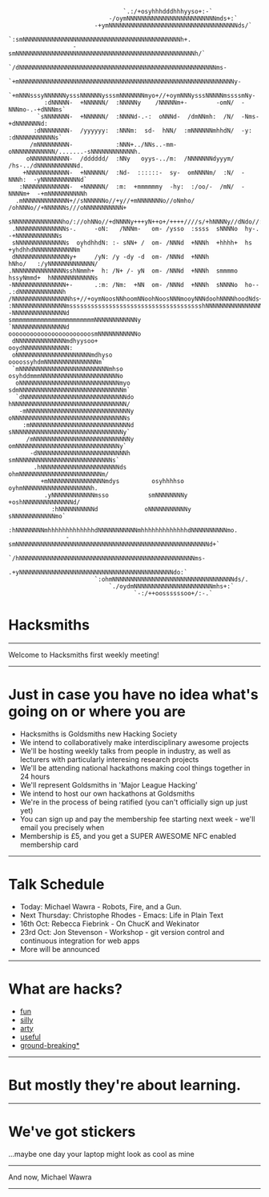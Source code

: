                                     `.:/+osyhhhdddhhhyyso+:-`                                      
                                -/oymNNNNNNNNNNNNNNNNNNNNNNNNNmds+:`                                
                            -+ymNNNNNNNNNNNNNNNNNNNNNNNNNNNNNNNNNNNNds/`                            
                        `:smNNNNNNNNNNNNNNNNNNNNNNNNNNNNNNNNNNNNNNNNNNNNh+.                         
                      -smNNNNNNNNNNNNNNNNNNNNNNNNNNNNNNNNNNNNNNNNNNNNNNNNNNh/`                      
                   `/dNNNNNNNNNNNNNNNNNNNNNNNNNNNNNNNNNNNNNNNNNNNNNNNNNNNNNNNms-                    
                 `+mNNNNNNNNNNNNNNNNNNNNNNNNNNNNNNNNNNNNNNNNNNNNNNNNNNNNNNNNNNNNy-                  
               `+mNNNsssyNNNNNNysssNNNNNNysssmNNNNNNNmyo+//+oymNNNysssNNNNNmssssmNy-                
              :dNNNNN-  +NNNNNN/  :NNNNNy    /NNNNNm+-        -omN/  -NNNmo-.-+dNNNms`              
            `sNNNNNNN-  +NNNNNN/  :NNNNd-.-:  oNNNd-  /dmNNmh:  /N/  -Nms-  +dNNNNNNNd:             
           :dNNNNNNNN-  /yyyyyy:  :NNNm:  sd-  hNN/  :mNNNNNNmhhdN/  -y:  :dNNNNNNNNNNNs`           
          /mNNNNNNNNN-            :NNN+../NNs..-mm-  oNNNNNNNNNNNN/.......-sNNNNNNNNNNNNh.          
         oNNNNNNNNNNN-  /dddddd/  :NNy   oyys-../m:  /NNNNNNNdyyym/  /hs-../dNNNNNNNNNNNd.         
        +NNNNNNNNNNNN-  +NNNNNN/  :Nd-  ::::::-  sy-  omNNNNm/  :N/  -NNNh:  -yNNNNNNNNNNNd`        
       :NNNNNNNNNNNNN-  +NNNNNN/  :m:  +mmmmmmy  -hy:  :/oo/-  /mN/  -NNNNm+  -+mNNNNNNNNNNh        
      .mNNNNNNNNNNNNN+//sNNNNNNo//+y//+mNNNNNNNo//oNmho/    /ohNNNo//+NNNNNNs///oNNNNNNNNNNN+       
      sNNNNNNNNNNNNNNho/://ohNNo//+dNNNNy+++yN++o+/++++////s/+hNNNNy//dNdo//:/+ymNNNNNNNNNNNm.      
     .NNNNNNNNNNNNNNs-.     -oN:   /NNNm-   om- /ysso  :ssss  sNNNNo  hy-.     -+NNNNNNNNNNNNs      
     sNNNNNNNNNNNNNNs  oyhdhhdN: :- sNN+ /  om- /NNNd  +NNNh  +hhhh+  hs  +yhdhhdNNNNNNNNNNNNm`     
     dNNNNNNNNNNNNNNNy+     /yN: /y -dy -d  om- /NNNd  +NNNh          hNho/   :/yNNNNNNNNNNNNN/     
    .NNNNNNNNNNNNNNNsshNmmh+  h: /N+ /- yN  om- /NNNd  +NNNh  smmmmo  hssyNmmd+  hNNNNNNNNNNNNs     
    -NNNNNNNNNNNNNNN+-      .:m: /Nm:  +NN  om- /NNNd  +NNNh  sNNNNo  ho--     .:dNNNNNNNNNNNNh     
    /NNNNNNNNNNNNNNNNhs+//+oymNoosNNhoomNNoohNoosNNNmooyNNNdoohNNNNhoodNds+///oymNNNNNNNNNNNNNd     
    :NNNNNNNNNNNNNNNmssssssssssssssssssssssssssssssssssssshNNNNNNNNNNNNNNNNNNNNNNNNNNNNNNNNNNNh     
    -NNNNNNNNNNNNNNNd                                     smmmmmmmmmmmmmmmmmmmmmmmNNNNNNNNNNNNy     
    `NNNNNNNNNNNNNNNd                                     ooooooooooooooooooooooosmNNNNNNNNNNNo     
     dNNNNNNNNNNNNNNmdhyysoo+                                                ooydNNNNNNNNNNNNN:     
     oNNNNNNNNNNNNNNNNNNNNNmdhyso                                   oooossyhdmNNNNNNNNNNNNNNNm`     
     `mNNNNNNNNNNNNNNNNNNNNNNNNNmhso                          osyhddmmmNNNNNNNNNNNNNNNNNNNNNNo      
      oNNNNNNNNNNNNNNNNNNNNNNNNNNNNmyo                      sdmNNNNNNNNNNNNNNNNNNNNNNNNNNNNNm`      
      `dNNNNNNNNNNNNNNNNNNNNNNNNNNNNNdo                    hNNNNNNNNNNNNNNNNNNNNNNNNNNNNNNNN/       
       -mNNNNNNNNNNNNNNNNNNNNNNNNNNNNNy                   oNNNNNNNNNNNNNNNNNNNNNNNNNNNNNNNNs        
        :mNNNNNNNNNNNNNNNNNNNNNNNNNNNNd                   sNNNNNNNNNNNNNNNNNNNNNNNNNNNNNNNy`        
         /mNNNNNNNNNNNNNNNNNNNNNNNNNNNy                   omNNNNNNNNNNNNNNNNNNNNNNNNNNNNNy`         
          -dNNNNNNNNNNNNNNNNNNNNNNNNNh                     smNNNNNNNNNNNNNNNNNNNNNNNNNNNs`          
           .hNNNNNNNNNNNNNNNNNNNNNNds                       ohmNNNNNNNNNNNNNNNNNNNNNNNm/            
             +mNNNNNNNNNNNNNNNNmdys         osyhhhhso         oyhmNNNNNNNNNNNNNNNNNNNh.             
              .yNNNNNNNNNNNNmsso           smNNNNNNNNy           +oshNNNNNNNNNNNNNNd/               
                :hNNNNNNNNNNd             oNNNNNNNNNNNy             sNNNNNNNNNNNNmo`                
                  :hNNNNNNNNmhhhhhhhhhhhhhdNNNNNNNNNNNmhhhhhhhhhhhhhdNNNNNNNNNNmo.                  
                    -smNNNNNNNNNNNNNNNNNNNNNNNNNNNNNNNNNNNNNNNNNNNNNNNNNNNNNNd+`                    
                      `/hNNNNNNNNNNNNNNNNNNNNNNNNNNNNNNNNNNNNNNNNNNNNNNNNNms-                       
                         .+yNNNNNNNNNNNNNNNNNNNNNNNNNNNNNNNNNNNNNNNNNNNdo:`                         
                            `:ohmNNNNNNNNNNNNNNNNNNNNNNNNNNNNNNNNNNds/.                             
                                `./oydmNNNNNNNNNNNNNNNNNNNNNNmhs+:`                                 
                                       `-:/++oossssssoo+/:-.` 

# Hacksmiths

---

Welcome to Hacksmiths first weekly meeting!

---

# Just in case you have no idea what's going on or where you are

* Hacksmiths is Goldsmiths new Hacking Society
* We intend to collaboratively make interdisciplinary awesome projects
* We'll be hosting weekly talks from people in industry, as well as lecturers with particularly interesing research projects
* We'll be attending national hackathons making cool things together in 24 hours
* We'll represent Goldsmiths in 'Major League Hacking'
* We intend to host our own hackathons at Goldsmiths
* We're in the process of being ratified (you can't officially sign up just yet)
* You can sign up and pay the membership fee starting next week - we'll email you precisely when
* Membership is £5, and you get a SUPER AWESOME NFC enabled membership card

---

# Talk Schedule

* Today: Michael Wawra - Robots, Fire, and a Gun.
* Next Thursday: Christophe Rhodes - Emacs: Life in Plain Text
* 16th Oct: Rebecca Fiebrink - On ChucK and Wekinator
* 23rd Oct: Jon Stevenson - Workshop - git version control and continuous integration for web apps
* More will be announced

---

# What are hacks?

* [fun](http://hughrawlinson.me/hacks/new-track-lately/)
* [silly](http://www.johnnycashhasbeeneverywhere.com/)
* [arty](http://vimeo.com/90300382)
* [useful](https://github.com/HackSocNotts/candlepath)
* [ground-breaking*](https://github.com/ColdSauce/CosmosBrowserAndroid)

---

# But mostly they're about learning.

---

# We've got stickers

...maybe one day your laptop might look as cool as mine

---

And now, Michael Wawra

---